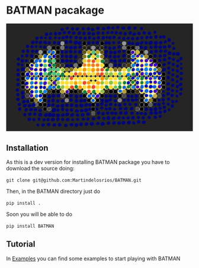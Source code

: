 # BATMAN pacakage
![logo](LOGO.png)
## Installation

As this is a dev version for installing BATMAN package you have to download the source doing:

`git clone git@github.com:Martindelosrios/BATMAN.git`

Then, in the BATMAN directory just do

`pip install .`

Soon you will be able to do

`pip install BATMAN`

## Tutorial

In [Examples](https://github.com/Martindelosrios/BATMAN/tree/dev/EXAMPLES) you can find some examples to start playing with BATMAN
